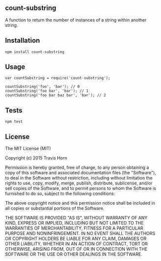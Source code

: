 count-substring
---------------

A function to return the number of instances of a string within another string.

## Installation

    npm install count-substring

## Usage

    var countSubstring = require('count-substring');

    countSubstring('foo', 'bar'); // 0
    countSubstring('foo bar', 'bar'); // 1
    countSubstring('foo bar baz bar', 'bar'); // 2

## Tests

    npm test

## License

The MIT License (MIT)

Copyright (c) 2015 Travis Horn

Permission is hereby granted, free of charge, to any person obtaining a copy
of this software and associated documentation files (the "Software"), to deal
in the Software without restriction, including without limitation the rights
to use, copy, modify, merge, publish, distribute, sublicense, and/or sell
copies of the Software, and to permit persons to whom the Software is
furnished to do so, subject to the following conditions:

The above copyright notice and this permission notice shall be included in
all copies or substantial portions of the Software.

THE SOFTWARE IS PROVIDED "AS IS", WITHOUT WARRANTY OF ANY KIND, EXPRESS OR
IMPLIED, INCLUDING BUT NOT LIMITED TO THE WARRANTIES OF MERCHANTABILITY,
FITNESS FOR A PARTICULAR PURPOSE AND NONINFRINGEMENT. IN NO EVENT SHALL THE
AUTHORS OR COPYRIGHT HOLDERS BE LIABLE FOR ANY CLAIM, DAMAGES OR OTHER
LIABILITY, WHETHER IN AN ACTION OF CONTRACT, TORT OR OTHERWISE, ARISING FROM,
OUT OF OR IN CONNECTION WITH THE SOFTWARE OR THE USE OR OTHER DEALINGS IN
THE SOFTWARE.